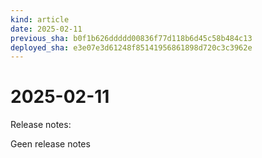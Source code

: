 ```yaml
---
kind: article
date: 2025-02-11
previous_sha: b0f1b626ddddd00836f77d118b6d45c58b484c13
deployed_sha: e3e07e3d61248f85141956861898d720c3c3962e
---
```


# 2025-02-11

Release notes:

Geen release notes
